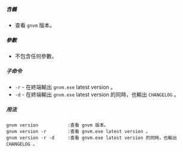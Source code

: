 ##### 含義
* 查看 `gnvm` 版本。

##### 參數
* 不包含任何參數。

##### 子命令
* `-r` - 在終端輸出 `gnvm.exe` latest version 。
* `-d` - 在終端輸出 `gnvm.exe` latest version 的同時，也輸出 `CHANGELOG` 。

##### 用法
```
gnvm version           :查看 gnvm 版本。
gnvm version -r        :查看 gnvm.exe latest version 。
gnvm version -r -d     :查看 gnvm.exe latest version 的同時，也輸出 CHANGELOG 。
```
